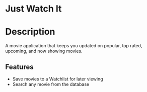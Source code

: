 # Just Watch It

# Description
A movie application that keeps you updated on popular, top rated, upcoming, and now showing movies. 

## Features
- Save movies to a Watchlist for later viewing
- Search any movie from the database

